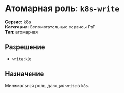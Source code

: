 # Атомарная роль: `k8s-write`

**Сервис:** k8s  
**Категория:** Вспомогательные сервисы РвР  
**Тип:** атомарная

## Разрешение
- `write:k8s`

## Назначение
Минимальная роль, дающая `write` в `k8s`.

